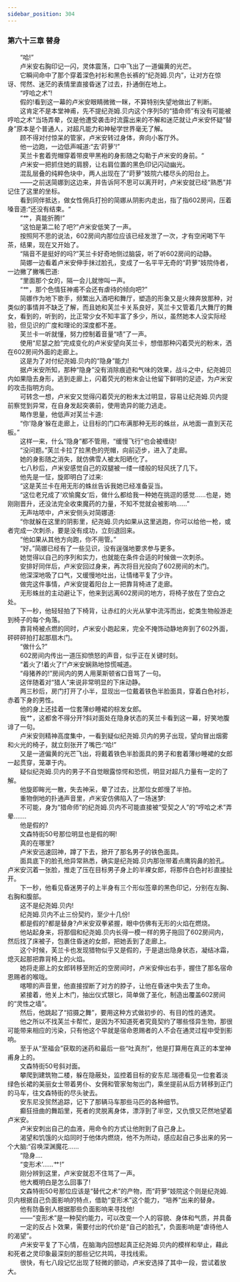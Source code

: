 ```yaml
---
sidebar_position: 304
---
```

### 第六十三章 替身  


　　“哈!”  
　　卢米安右胸印记一闪，灵体震荡，口中飞出了一道偏黄的光芒。  
　　它瞬间命中了那个穿着深色衬衫和黑色长裤的“纪尧姆.贝内”，让对方在惊讶、愕然、迷茫的表情里直接昏迷了过去，扑通倒在地上。  
　　“哼哈之术”!  
　　假的!看到这一幕的卢米安眼睛微微一眯，不算特别失望地做出了判断。  
　　这肯定不是本堂神甫，先不提纪尧姆.贝内这个序列5的“猎命师”有没有可能被哼哈之术”当场弄晕，仅是他遭受袭击时流露出来的不解和迷茫就让卢米安怀疑“替身”原本是个普通人，对超凡能力和神秘学世界毫无了解。  
　　顾不得对付惊呆的管家，卢米安转过身体，奔向小客厅外。  
　　他一边跑，一边低声喊道:“去'莳萝’!”  
　　芙兰卡套着兜帽穿着带皮甲黑袍的身影随之勾勒于卢米安的身前。“  
　　卢米安一把抓住她的肩膀，让右肩位置的黑色印记闪动幽光。  
　　混乱层叠的纯粹色块中，两人出现在了“莳萝”妓院六楼尽头的阳台上。  
　　——之前送简娜到这边来，并告诉阿不思可以离开时，卢米安就已经“熟悉”并记住了这里的坐标。  
　　看到同伴抵达，做女性佣兵打扮的简娜从阴影内走出，指了指602房间，压着嗓音道:“还没有结束。“  
　　“艹，真能折腾!”  
　　“这怕是第二轮了吧?”卢米安低笑了一声。  
　　按照阿不思的说法，602房间内那位应该已经发泄了一次，才有空闲喝下午茶，结果，现在又开始了。  
　　“隔音不是挺好的吗?”芙兰卡好奇地侧过脑袋，听了听602房间的动静。  
　　简娜一边看着卢米安伸手抹过脸孔，变成了一名平平无奇的“莳萝”妓院侍者，一边撇了撇嘴巴道:  
　　“里面那个女的，隔一会儿就惨叫一声。  
　　“艹，那个色情狂神甫不会还有虐待的倾向吧?”  
　　简娜作为地下歌手，频繁出入酒吧和舞厅，塑造的形象又是火辣奔放那种，对类似的事情并不缺乏了解，而且她和芙兰卡关系良好，芙兰卡又管着几大舞厅的舞女，看到的，听到的，比正常少女不知丰富了多少，所以，虽然她本人没实际经验，但见识的广度和理论的深度都不差。  
　　芙兰卡一听就懂，努力控制着音量“啧”了一声。  
　　使用“尼瑟之脸”完成变化的卢米安望向芙兰卡，想借那种闪着荧光的粉末，洒在602房间外面的走廊上。  
　　这是为了对付纪尧姆.贝内的“隐身”能力!  
　　据卢米安所知，那种“隐身”没有消除痕迹和气味的效果，战斗之中，纪尧姆贝内如果隐去身形，逃到走廊上，闪着荧光的粉末会让他留下鲜明的足迹，为卢米安的攻击指明方向。  
　　可转念一想，卢米安又觉得闪着荧光的粉末太过明显，容易让纪尧姆.贝内提前察觉到异常，在自身发起突袭前，使用诡异的能力逃走。  
　　略作思量，他低声对芙兰卡道:  
　　“你'隐身’躲在走廊上，让目标的门口布满那种无形的蛛丝，从地面一直到天花板。”  
　　这样一来，什么“隐身”都不管用，“缓慢飞行”也会被缠绕!  
　　“没问题。”芙兰卡拉了拉黑色的兜帽，向前迈步，进入了走廊。  
　　她的身影随之消失，就仿佛雪人被太阳晒化了。  
　　七八秒后，卢米安感觉自己的双腿被一缕一缕般的轻风抚了几下。  
　　他先是一怔，旋即明白了过来:  
　　“这是芙兰卡在用无形的蛛丝告诉我她已经准备妥当。  
　　“这位老兄成了'欢愉魔女’后，做什么都给我一种她在挑逗的感觉……也是，她刚刚晋升，还没法完全收束魔药的力量，不知不觉就会被影响……”  
　　无声咕哝中，卢米安侧头对简娜道:  
　　“你就躲在这里的阴影里，纪尧姆.贝内如果从这里逃跑，你可以给他一枪，或者完成一次刺杀，要是没有成功，立刻退回来。  
　　“他如果从其他方向跑，你不用管。”  
　　“好。”简娜已经有了一些见识，没有逞强地要求参与更多。  
　　她觉得以自己的序列和实力，也就能在条件合适的时候做一次刺杀。  
　　安排好同伴后，卢米安回过身来，再次将目光投向了602房间的木门。  
　　他深深地吸了口气，又缓慢地吐出，让情绪平复了少许。  
　　做完这件事情，卢米安提着阳台上一把靠背椅进了走廊。  
　　无形蛛丝的主动避让下，他来到远离602房间的地方，将椅子放在了空白之处。  
　　下一秒，他轻轻拍了下椅背，让赤红的火光从掌中流泻而出，蛇类生物般游走到椅子的每个角落。  
　　靠背椅被点燃的同时，卢米安小跑起来，完全不掩饰动静地奔到了602外面，砰砰砰拍打起那扇木门。  
　　“做什么?”  
　　602房间内传出一道压抑愤怒的声音，似乎正在关键时刻。  
　　“着火了!着火了!”卢米安娴熟地惊慌喊道。  
　　“母猪养的!”房间内的男人用莱斯顿省口音骂了一句。  
　　这伴随着对“猎人”来说非常明显的下床动静。  
　　两三秒后，房门打开了小半，显现出一位戴着铁色半脸面具，穿着白色衬衫，赤着下身的男性。  
　　他的身上还挂着一位套薄纱睡裙的棕发女郎。  
　　我艹，这都舍不得分开?斜对面处在隐身状态的芙兰卡看到这一幕，好笑地腹诽了一句。  
　　卢米安则精神高度集中，一看到疑似纪尧姆.贝内的男子出现，望向冒出烟雾和火光的椅子，就立刻张开了嘴巴:“哈!”  
　　又是一道偏黄的光芒飞出，将戴着铁色半脸面具的男子和套着薄纱睡裙的女郎一起贯穿，笼罩于内。  
　　疑似纪尧姆.贝内的男子不自觉眼露惊愕和恐慌，明显对超凡力量有一定的了解。  
　　他旋即眸光一散，失去神采，晕了过去，比那位女郎慢了半拍。  
　　重物倒地的扑通声音里，卢米安仿佛陷入了一场迷梦:  
　　不可能，身为“猎命师”的纪尧姆.贝内不可能直接被“受契之人”的“哼哈之术”弄晕….…  
　　他是假的?  
　　文森特街50号那位明显也是假的啊!  
　　真的在哪里?  
　　卢米安迅速回神，蹲了下去，掀开了那名男子的铁色面具。  
　　面具底下的脸孔他异常熟悉，确实是纪尧姆.贝内那张带着点鹰钩鼻的脸孔。卢米安沉着一张脸，推走了压在目标男子身上的半裸女郎，将那件白色衬衫直接扯开。  
　　下一秒，他看见昏迷男子的上半身有三个形似签章的黑色印记，分别在左胸、右胸和腹部。  
　　这不是纪尧姆.贝内!  
　　纪尧姆.贝内不止三份契约，至少十几份!  
　　都是假的?都是替身?卢米安双拳紧握，眼中仿佛有无形的火焰在燃烧。  
　　他站起身来，将那個和纪尧姆.贝内长得一模一样的男子拖回了602房间内，然后找了床被子，包裹住昏迷的女郎，把她丢到了走廊上。  
　　这个时候，芙兰卡也发现猎物似乎又是假的，于是退出隐身状态，凝结冰霜，熄灭起那把靠背椅上的火焰。  
　　她将走廊上的女郎转移至附近的空房间时，卢米安伸出右手，握住了那名宿命恩赐者的喉咙。  
　　喀嚓的声音里，他直接捏断了对方的脖子，让他在昏迷中失去了生命。  
　　紧接着，他关上木门，抽出仪式银匕，简单做了圣化，制造出覆盖602房间的“灵性之墙”。  
　　然后，他跳起了“招摄之舞”，要用这种方式做初步的、有目的性的通灵。  
　　他之所以不找芙兰卡帮忙，是因为不知道死者究竟契约了哪些怪异生物，那很可能带来相应的污染，只有他这个早就是宿命恩赐者的人不会在通灵过程中受到影响。  
　　至于从“至福会”获取的迷药和最后一些“吐真剂”，他是打算用在真正的本堂神甫身上的。  
　　文森特街50号斜对面。  
　　攀爬到建筑物二楼，躲在隐蔽处，监控着目标的安东尼.瑞德看见一位套着淡绿色长裙的美丽女士带着男仆、女佣和管家匆匆出门，乘坐提前从后方转移到正门的马车，往文森特街的尽头驶去。  
　　安东尼没贸然追踪，记下了那辆马车那些马匹的各种细节。  
　　癫狂扭曲的舞蹈里，死者的灵脱离身体，漂浮到了半空，又仇恨又茫然地望着卢米安。  
　　卢米安刺出自己的血液，用命令的方式让他附到了自己身上。  
　　渴望和饥饿的火焰同时于他体内燃烧，他不为所动，感应起自己多出来的另一个大脑:“召唤深渊魔花……  
　　“隐身....  
　　“变形术’……艹!”  
　　刚分辨到这里，卢米安就忍不住骂了一声。  
　　他大概明白是怎么回事了!  
　　文森特街50号那位应该是“替代之术”的产物，而“莳萝”妓院这个则是纪尧姆.贝内根据自己负面影响的特点，借助“变形术”这个能力，“培养”出来的替身。  
　　他有防备别人根据那些负面影响来寻找他!  
　　——“变形术”是一种契约能力，可以改变一个人的容貌、身体和气质，并具备  
　　一定的反占卜效果，需要付出的代价是“自己的脸孔”，负面影响是“虐待他人的渴望”。  
　　卢米安平复了下心情，在脑海内回想起真正纪尧姆.贝内的模样和举止，藉此和死者之灵印象最深刻的那些记忆共鸣，寻找线索。  
　　很快，有七八段记忆出现了轻微的颤动，卢米安选择了其中一段，尝试着放大。  
